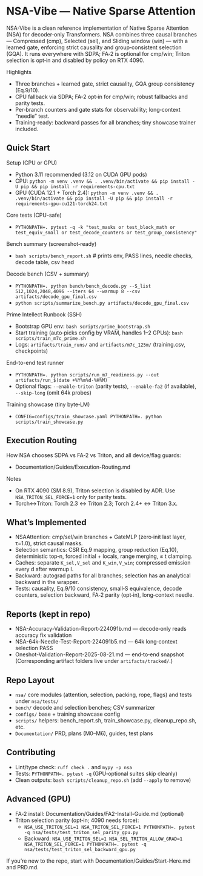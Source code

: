 # NSA-Vibe — Native Sparse Attention

NSA-Vibe is a clean reference implementation of Native Sparse Attention (NSA) for decoder‑only Transformers. NSA combines three causal branches — Compressed (cmp), Selected (sel), and Sliding window (win) — with a learned gate, enforcing strict causality and group‑consistent selection (GQA). It runs everywhere with SDPA; FA‑2 is optional for cmp/win; Triton selection is opt‑in and disabled by policy on RTX 4090.

Highlights
- Three branches + learned gate, strict causality, GQA group consistency (Eq.9/10).
- CPU fallback via SDPA; FA‑2 opt‑in for cmp/win; robust fallbacks and parity tests.
- Per‑branch counters and gate stats for observability; long‑context “needle” test.
- Training‑ready: backward passes for all branches; tiny showcase trainer included.

## Quick Start

Setup (CPU or GPU)
- Python 3.11 recommended (3.12 on CUDA GPU pods)
- CPU: `python -m venv .venv && . .venv/bin/activate && pip install -U pip && pip install -r requirements-cpu.txt`
- GPU (CUDA 12.1 + Torch 2.4): `python -m venv .venv && . .venv/bin/activate && pip install -U pip && pip install -r requirements-gpu-cu121-torch24.txt`

Core tests (CPU-safe)
- `PYTHONPATH=. pytest -q -k "test_masks or test_block_math or test_equiv_small or test_decode_counters or test_group_consistency"`

Bench summary (screenshot‑ready)
- `bash scripts/bench_report.sh`  # prints env, PASS lines, needle checks, decode table, csv head

Decode bench (CSV + summary)
- `PYTHONPATH=. python bench/bench_decode.py --S_list 512,1024,2048,4096 --iters 64 --warmup 8 --csv artifacts/decode_gpu_final.csv`
- `python scripts/summarize_bench.py artifacts/decode_gpu_final.csv`

Prime Intellect Runbook (SSH)
- Bootstrap GPU env: `bash scripts/prime_bootstrap.sh`
- Start training (auto‑picks config by VRAM, handles 1–2 GPUs): `bash scripts/train_m7c_prime.sh`
- Logs: `artifacts/train_runs/` and `artifacts/m7c_125m/` (training.csv, checkpoints)

End-to-end test runner
- `PYTHONPATH=. python scripts/run_m7_readiness.py --out artifacts/run_$(date +%Y%m%d-%H%M)`
- Optional flags: `--enable-triton` (parity tests), `--enable-fa2` (if available), `--skip-long` (omit 64k probes)

Training showcase (tiny byte‑LM)
- `CONFIG=configs/train_showcase.yaml PYTHONPATH=. python scripts/train_showcase.py`

## Execution Routing

How NSA chooses SDPA vs FA‑2 vs Triton, and all device/flag guards:
- Documentation/Guides/Execution-Routing.md

Notes
- On RTX 4090 (SM 8.9), Triton selection is disabled by ADR. Use `NSA_TRITON_SEL_FORCE=1` only for parity tests.
- Torch↔Triton: Torch 2.3 ↔ Triton 2.3; Torch 2.4+ ↔ Triton 3.x.

## What’s Implemented
- NSAAttention: cmp/sel/win branches + GateMLP (zero‑init last layer, τ=1.0), strict causal masks.
- Selection semantics: CSR Eq.9 mapping, group reduction (Eq.10), deterministic top‑n, forced initial + locals, range merging, ≤ t clamping.
- Caches: separate `K_sel,V_sel` and `K_win,V_win`; compressed emission every d after warmup l.
- Backward: autograd paths for all branches; selection has an analytical backward in the wrapper.
- Tests: causality, Eq.9/10 consistency, small‑S equivalence, decode counters, selection backward, FA‑2 parity (opt‑in), long‑context needle.

## Reports (kept in repo)
- NSA-Accuracy-Validation-Report-224091b.md — decode‑only reads accuracy fix validation
- NSA-64k-Needle-Test-Report-224091b5.md — 64k long‑context selection PASS
- Oneshot-Validation-Report-2025-08-21.md — end‑to‑end snapshot
  (Corresponding artifact folders live under `artifacts/tracked/`.)

## Repo Layout
- `nsa/` core modules (attention, selection, packing, rope, flags) and tests under `nsa/tests/`
- `bench/` decode and selection benches; CSV summarizer
- `configs/` base + training showcase config
- `scripts/` helpers: bench_report.sh, train_showcase.py, cleanup_repo.sh, etc.
- `Documentation/` PRD, plans (M0–M6), guides, test plans

## Contributing
- Lint/type check: `ruff check .` and `mypy -p nsa`
- Tests: `PYTHONPATH=. pytest -q` (GPU‑optional suites skip cleanly)
- Clean outputs: `bash scripts/cleanup_repo.sh` (add `--apply` to remove)

## Advanced (GPU)
- FA‑2 install: Documentation/Guides/FA2-Install-Guide.md (optional)
- Triton selection parity (opt‑in; 4090 needs force):
  - `NSA_USE_TRITON_SEL=1 NSA_TRITON_SEL_FORCE=1 PYTHONPATH=. pytest -q nsa/tests/test_triton_sel_parity_gpu.py`
  - Backward: `NSA_USE_TRITON_SEL=1 NSA_SEL_TRITON_ALLOW_GRAD=1 NSA_TRITON_SEL_FORCE=1 PYTHONPATH=. pytest -q nsa/tests/test_triton_sel_backward_gpu.py`

If you’re new to the repo, start with Documentation/Guides/Start-Here.md and PRD.md.

